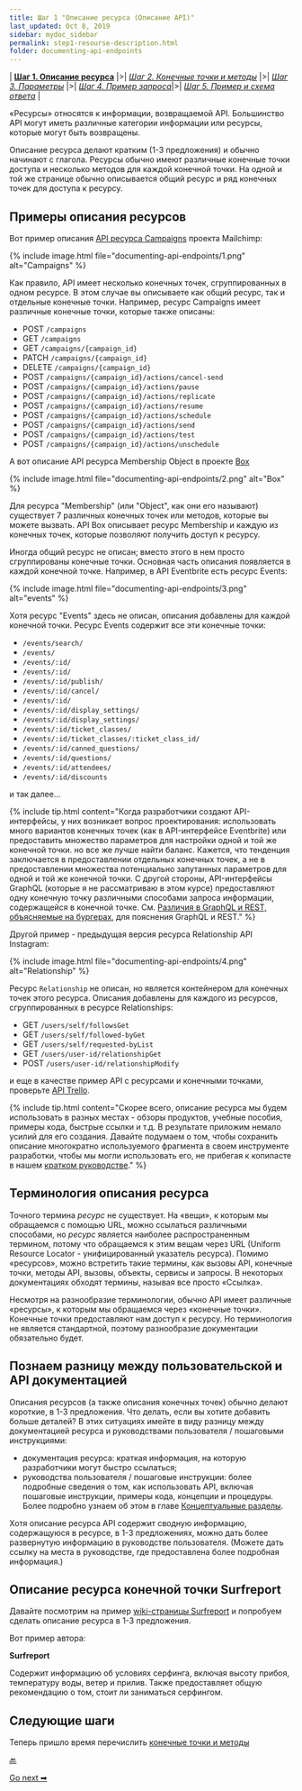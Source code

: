```yaml
---
title: Шаг 1 "Описание ресурса (Описание API)"
last_updated: Oct 8, 2019
sidebar: mydoc_sidebar
permalink: step1-resourse-description.html
folder: documenting-api-endpoints
---
```


| [**Шаг 1. Описание ресурса**](step1-resourse-description.html) |>| [*Шаг 2. Конечные точки и методы*](step2-endpoints-and-methods.html) |>| [*Шаг 3. Параметры*](step3-parameters.html) |>| [*Шаг 4. Пример запроса*](step4-request-example.html)|>| [*Шаг 5. Пример и схема ответа*](step5-response-example-and-schema.html) |

«Ресурсы» относятся к информации, возвращаемой API. Большинство API могут иметь различные категории информации или ресурсы, которые могут быть возвращены.

Описание ресурса делают кратким (1-3 предложения) и обычно начинают с глагола. Ресурсы обычно имеют различные конечные точки доступа и несколько методов для каждой конечной точки. На одной и той же странице обычно описывается общий ресурс и ряд конечных точек для доступа к ресурсу.

<a name="examples"></a>
## Примеры описания ресурсов


Вот пример описания [API ресурса Campaigns](https://developer.mailchimp.com/documentation/mailchimp/reference/campaigns/#) проекта Mailchimp:

{% include image.html file="documenting-api-endpoints/1.png" alt="Campaigns" %}

Как правило, API имеет несколько конечных точек, сгруппированных в одном ресурсе. В этом случае вы описываете как общий ресурс, так и отдельные конечные точки. Например, ресурс Campaigns имеет различные конечные точки, которые также описаны:

- POST `/campaigns`
- GET `/campaigns`
- GET `/campaigns/{campaign_id}`
- PATCH `/campaigns/{campaign_id}`
- DELETE `/campaigns/{campaign_id}`
- POST `/campaigns/{campaign_id}/actions/cancel-send`
- POST `/campaigns/{campaign_id}/actions/pause`
- POST `/campaigns/{campaign_id}/actions/replicate`
- POST `/campaigns/{campaign_id}/actions/resume`
- POST `/campaigns/{campaign_id}/actions/schedule`
- POST `/campaigns/{campaign_id}/actions/send`
- POST `/campaigns/{campaign_id}/actions/test`
- POST `/campaigns/{campaign_id}/actions/unschedule`

А вот описание API ресурса Membership Object в проекте [Box](https://developer.box.com/reference#membership-object)

{% include image.html file="documenting-api-endpoints/2.png" alt="Box" %}

Для ресурса "Membership" (или "Object", как они его называют) существует 7 различных конечных точек или методов, которые вы можете вызвать. API Box описывает ресурс Membership и каждую из конечных точек, которые позволяют получить доступ к ресурсу.

Иногда общий ресурс не описан; вместо этого в нем просто сгруппированы конечные точки. Основная часть описания появляется в каждой конечной точке. Например, в API Eventbrite есть ресурс Events:

{% include image.html file="documenting-api-endpoints/3.png" alt="events" %}

Хотя ресурс "Events" здесь не описан, описания добавлены для каждой конечной точки. Ресурс Events содержит все эти конечные точки:

- `/events/search/`
- `/events/`
- `/events/:id/`
- `/events/:id/`
- `/events/:id/publish/`
- `/events/:id/cancel/`
- `/events/:id/`
- `/events/:id/display_settings/`
- `/events/:id/display_settings/`
- `/events/:id/ticket_classes/`
- `/events/:id/ticket_classes/:ticket_class_id/`
- `/events/:id/canned_questions/`
- `/events/:id/questions/`
- `/events/:id/attendees/`
- `/events/:id/discounts`

и так далее...

{% include tip.html content="Когда разработчики создают API-интерфейсы, у них возникает вопрос проектирования: использовать много вариантов конечных точек (как в API-интерфейсе Eventbrite) или предоставить множество параметров для настройки одной и той же конечной точки. но все же лучше найти баланс. Кажется, что тенденция заключается в предоставлении отдельных конечных точек, а не в предоставлении множества потенциально запутанных параметров для одной и той же конечной точки. С другой стороны, API-интерфейсы GraphQL (которые я не рассматриваю в этом курсе) предоставляют одну конечную точку различными способами запроса информации, содержащейся в конечной точке. См. [Различия в GraphQL и REST, объясняемые на бургерах](https://apievangelist.com/2018/06/29/rest-api-and-graphql-burger-king/), для пояснения GraphQL и REST." %}

Другой пример - предыдущая версия ресурса Relationship API Instagram:

{% include image.html file="documenting-api-endpoints/4.png" alt="Relationship" %}

Ресурс `Relationship` не описан, но является контейнером для конечных точек этого ресурса. Описания добавлены для каждого из ресурсов, сгруппированных в ресурсе Relationships:

- GET `/users/self/followsGet`
- GET `/users/self/followed-byGet`
- GET `/users/self/requested-byList`
- GET `/users/user-id/relationshipGet`
- POST `/users/user-id/relationshipModify`

и еще в качестве пример API с ресурсами и конечными точками, проверьте [API Trello](https://developers.trello.com/v1.0/reference#introduction).

{% include tip.html content="Скорее всего, описание ресурса мы будем использовать в разных местах - обзоры продуктов, учебные пособия, примеры кода, быстрые ссылки и т.д. В результате приложим немало усилий для его создания. Давайте подумаем о том, чтобы сохранить описание многократно используемого фрагмента в своем инструменте разработки, чтобы мы могли использовать его, не прибегая к копипасте в нашем [кратком руководстве](quick-reference-guide.html)." %}

<a name="terminology"></a>
## Терминология описания ресурса

Точного термина *ресурс* не существует. На «вещи», к которым мы обращаемся с помощью URL, можно ссылаться различными способами, но *ресурс* является наиболее распространенным термином, потому что обращаемся к этим вещам через URL (Uniform Resource Locator - унифицированный указатель ресурса). Помимо «ресурсов», можно встретить такие термины, как вызовы API, конечные точки, методы API, вызовы, объекты, сервисы и запросы. В некоторых документациях обходят термины, называя все просто «Ссылка».

Несмотря на разнообразие терминологии, обычно API имеет различные «ресурсы», к которым мы обращаемся через «конечные точки». Конечные точки предоставляют нам доступ к ресурсу. Но терминология не является стандартной, поэтому разнообразие документации обязательно будет.

<a name="docsvsguides"></a>
## Познаем разницу между  пользовательской и API документацией

Описания ресурсов (а также описания конечных точек) обычно делают короткие, в 1-3 предложения. Что делать, если вы хотите добавить больше деталей? В этих ситуациях имейте в виду разницу между документацией ресурса и руководствами пользователя / пошаговыми инструкциями:

- документация ресурса: краткая информация, на которую разработчики могут быстро ссылаться;
- руководства пользователя / пошаговые инструкции: более подробные сведения о том, как использовать API, включая пошаговые инструкции, примеры кода, концепции и процедуры. Более подробно узнаем об этом в главе [Концептуальные разделы](about-sixth-module.html).

Хотя описание ресурса API содержит сводную информацию, содержащуюся в ресурсе, в 1-3 предложениях, можно дать более развернутую информацию в руководстве пользователя. (Можете дать ссылку на места в руководстве, где предоставлена более подробная информация.)

<a name="surfReport"></a>
## Описание ресурса конечной точки Surfreport

Давайте посмотрим на пример [wiki-страницы Surfreport](new-endpoint.html#wikiSerf) и попробуем сделать описание ресурса в 1-3 предложения.

Вот пример автора:

**Surfreport**

Содержит информацию об условиях серфинга, включая высоту прибоя, температуру воды, ветер и прилив. Также предоставляет общую рекомендацию о том, стоит ли заниматься серфингом.

<a name="nextSteps"></a>
## Следующие шаги

Теперь пришло время перечислить [конечные точки и методы](step2-endpoints-and-methods.html)

[🔙](api-reference-tutorial-overview.html)

[Go next ➡](step2-endpoints-and-methods.html)
